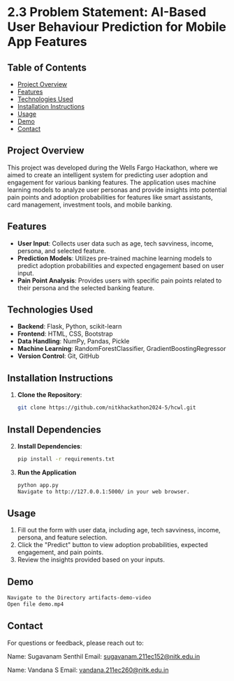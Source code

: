 # 2.3 Problem Statement: AI-Based User Behaviour Prediction for Mobile App Features

## Table of Contents
- [Project Overview](#project-overview)
- [Features](#features)
- [Technologies Used](#technologies-used)
- [Installation Instructions](#installation-instructions)
- [Usage](#usage)
- [Demo](#demo)
- [Contact](#contact)
  

## Project Overview
This project was developed during the Wells Fargo Hackathon, where we aimed to create an intelligent system for predicting user adoption and engagement for various banking features. The application uses machine learning models to analyze user personas and provide insights into potential pain points and adoption probabilities for features like smart assistants, card management, investment tools, and mobile banking.

## Features
- **User Input**: Collects user data such as age, tech savviness, income, persona, and selected feature.
- **Prediction Models**: Utilizes pre-trained machine learning models to predict adoption probabilities and expected engagement based on user input.
- **Pain Point Analysis**: Provides users with specific pain points related to their persona and the selected banking feature.

## Technologies Used
- **Backend**: Flask, Python, scikit-learn
- **Frontend**: HTML, CSS, Bootstrap
- **Data Handling**: NumPy, Pandas, Pickle
- **Machine Learning**: RandomForestClassifier, GradientBoostingRegressor
- **Version Control**: Git, GitHub

## Installation Instructions
1. **Clone the Repository**:
   ```bash
   git clone https://github.com/nitkhackathon2024-5/hcwl.git
   
## Install Dependencies
2. **Install Dependencies**:
   ```bash
   pip install -r requirements.txt
3. **Run the Application**
   ```bash
   python app.py
   Navigate to http://127.0.0.1:5000/ in your web browser.

## Usage
1. Fill out the form with user data, including age, tech savviness, income, persona, and feature selection.
2. Click the "Predict" button to view adoption probabilities, expected engagement, and pain points.
3. Review the insights provided based on your inputs.

## Demo 
```bash
Navigate to the Directory artifacts-demo-video
Open file demo.mp4
```
## Contact
For questions or feedback, please reach out to:

Name: Sugavanam Senthil
Email: sugavanam.211ec152@nitk.edu.in

Name: Vandana S 
Email: vandana.211ec260@nitk.edu.in


